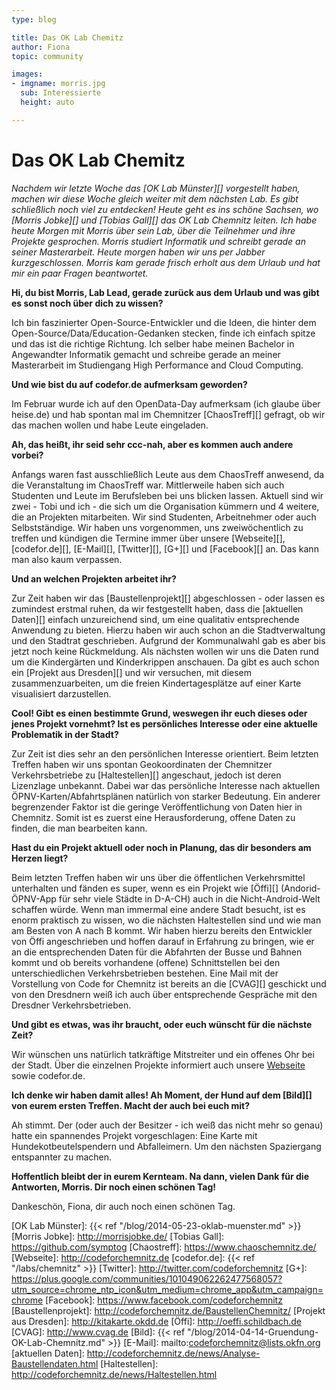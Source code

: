 ```yaml
---
type: blog

title: Das OK Lab Chemitz
author: Fiona
topic: community

images:
- imgname: morris.jpg
  sub: Interessierte
  height: auto

---
```


# Das OK Lab Chemitz

<i>Nachdem wir letzte Woche das [OK Lab Münster][] vorgestellt haben, machen wir diese Woche gleich weiter mit dem nächsten Lab. Es gibt schließlich noch viel zu entdecken!
Heute geht es ins schöne Sachsen, wo [Morris Jobke][] und [Tobias Gall][] das OK Lab Chemnitz leiten.
Ich habe heute Morgen mit Morris über sein Lab, über die Teilnehmer und ihre Projekte gesprochen. Morris studiert Informatik und schreibt gerade an seiner Masterarbeit. Heute morgen haben wir uns per Jabber kurzgeschlossen. Morris kam gerade frisch erholt aus dem Urlaub und hat mir ein paar Fragen beantwortet.</i>

<b>Hi, du bist Morris, Lab Lead, gerade zurück aus dem Urlaub und was gibt es sonst noch über dich zu wissen?</b>

Ich bin faszinierter Open-Source-Entwickler und die Ideen, die hinter dem Open-Source/Data/Education-Gedanken stecken, finde ich einfach spitze und das ist die richtige Richtung.
Ich selber habe meinen Bachelor in Angewandter Informatik gemacht und schreibe gerade an meiner Masterarbeit im Studiengang High Performance and Cloud Computing.

<b>Und wie bist du auf codefor.de aufmerksam geworden?</b>

Im Februar wurde ich auf den OpenData-Day aufmerksam (ich glaube über heise.de) und hab spontan mal im Chemnitzer [ChaosTreff][] gefragt, ob wir das machen wollen und habe Leute eingeladen.

<b>Ah, das heißt, ihr seid sehr ccc-nah, aber es kommen auch andere vorbei?</b>

Anfangs waren fast ausschließlich Leute aus dem ChaosTreff anwesend, da die Veranstaltung im ChaosTreff war. Mittlerweile haben sich auch Studenten und Leute im Berufsleben bei uns blicken lassen. Aktuell sind wir zwei - Tobi und ich - die sich um die Organisation kümmern und 4 weitere, die an Projekten mitarbeiten. Wir sind Studenten, Arbeitnehmer oder auch Selbstständige.
Wir haben uns vorgenommen, uns zweiwöchentlich zu treffen und kündigen die Termine immer über unsere [Webseite][], [codefor.de][], [E-Mail][], [Twitter][], [G+][] und [Facebook][] an. Das kann man also kaum verpassen.

<b>Und an welchen Projekten arbeitet ihr?</b>

Zur Zeit haben wir das [Baustellenprojekt][] abgeschlossen - oder lassen es zumindest erstmal ruhen, da wir festgestellt haben, dass die [aktuellen Daten][] einfach unzureichend sind, um eine qualitativ entsprechende Anwendung zu bieten. Hierzu haben wir auch schon an die Stadtverwaltung und den Stadtrat geschrieben. Aufgrund der Kommunalwahl gab es aber bis jetzt noch keine Rückmeldung. Als nächsten wollen wir uns die Daten rund um die Kindergärten und Kinderkrippen anschauen. Da gibt es auch schon ein [Projekt aus Dresden][] und wir versuchen, mit diesem zusammenzuarbeiten, um die freien Kindertagesplätze auf einer Karte visualisiert darzustellen.

<b>Cool! Gibt es einen bestimmte Grund, weswegen ihr euch dieses oder jenes Projekt vornehmt? Ist es persönliches Interesse oder eine aktuelle Problematik in der Stadt?</b>

Zur Zeit ist dies sehr an den persönlichen Interesse orientiert. Beim letzten Treffen haben wir uns spontan Geokoordinaten der Chemnitzer Verkehrsbetriebe zu [Haltestellen][] angeschaut, jedoch ist deren Lizenzlage unbekannt. Dabei war das persönliche Interesse nach aktuellen ÖPNV-Karten/Abfahrtsplänen natürlich von starker Bedeutung. Ein anderer begrenzender Faktor ist die geringe Veröffentlichung von Daten hier in Chemnitz. Somit ist es zuerst eine Herausforderung, offene Daten zu finden, die man bearbeiten kann.

<b>Hast du ein Projekt aktuell oder noch in Planung, das dir besonders am Herzen liegt?</b>

Beim letzten Treffen haben wir uns über die öffentlichen Verkehrsmittel unterhalten und fänden es super, wenn es ein Projekt wie [Öffi][] (Andorid-ÖPNV-App für sehr viele Städte in D-A-CH) auch in die Nicht-Android-Welt schaffen würde. Wenn man immermal eine andere Stadt besucht, ist es enorm praktisch zu wissen, wo die nächsten Haltestellen sind und wie man am Besten von A nach B kommt. Wir haben hierzu bereits den Entwickler von Öffi angeschrieben und hoffen darauf in Erfahrung zu bringen, wie er an die entsprechenden Daten für die Abfahrten der Busse und Bahnen kommt und ob bereits vorhandene (offene) Schnittstellen bei den unterschiedlichen Verkehrsbetrieben bestehen. Eine Mail mit der Vorstellung von Code for Chemnitz ist bereits an die [CVAG][] geschickt und von den Dresdnern weiß ich auch über entsprechende Gespräche mit den Dresdner Verkehrsbetrieben.

<b>Und gibt es etwas, was ihr braucht, oder euch wünscht für die nächste Zeit?</b>

Wir wünschen uns natürlich tatkräftige Mitstreiter und ein offenes Ohr bei der Stadt. Über die einzelnen Projekte informiert auch unsere [Webseite](http://codeforchemnitz.de/projects/) sowie codefor.de.

<b>Ich denke wir haben damit alles! Ah Moment, der Hund auf dem [Bild][] von eurem ersten Treffen. Macht der auch bei euch mit?</b>

Ah stimmt. Der (oder auch der Besitzer - ich weiß das nicht mehr so genau) hatte ein spannendes Projekt vorgeschlagen: Eine Karte mit Hundekotbeutelspendern und Abfalleimern. Um den nächsten Spaziergang entspannter zu machen.

<b>Hoffentlich bleibt der in eurem Kernteam. Na dann, vielen Dank für die Antworten, Morris.
Dir noch einen schönen Tag!</b>

Dankeschön, Fiona, dir auch noch einen schönen Tag.


[OK Lab Münster]: {{< ref "/blog/2014-05-23-oklab-muenster.md" >}}
[Morris Jobke]: http://morrisjobke.de/
[Tobias Gall]: https://github.com/symptog
[Chaostreff]: https://www.chaoschemnitz.de/
[Webseite]: http://codeforchemnitz.de
[codefor.de]: {{< ref "/labs/chemnitz" >}}
[Twitter]: http://twitter.com/codeforchemnitz
[G+]: https://plus.google.com/communities/101049062262477568057?utm_source=chrome_ntp_icon&utm_medium=chrome_app&utm_campaign=chrome
[Facebook]: https://www.facebook.com/codeforchemnitz
[Baustellenprojekt]: http://codeforchemnitz.de/BaustellenChemnitz/
[Projekt aus Dresden]: http://kitakarte.okdd.de
[Öffi]: http://oeffi.schildbach.de
[CVAG]: http://www.cvag.de
[Bild]: {{< ref "/blog/2014-04-14-Gruendung-OK-Lab-Chemnitz.md" >}}
[E-Mail]: mailto:codeforchemnitz@lists.okfn.org
[aktuellen Daten]: http://codeforchemnitz.de/news/Analyse-Baustellendaten.html
[Haltestellen]: http://codeforchemnitz.de/news/Haltestellen.html

